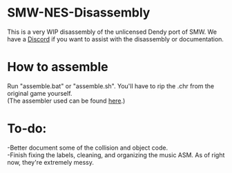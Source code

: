 # SMW-NES-Disassembly
This is a very WIP disassembly of the unlicensed Dendy port of SMW. We have a [Discord](https://discord.gg/3rJSuzqzmE) if you want to assist with the disassembly or documentation.

# How to assemble
Run "assemble.bat" or "assemble.sh". You'll have to rip the .chr from the original game yourself.\
(The assembler used can be found [here](https://github.com/morskoyzmey/asm6).)

# To-do:
-Better document some of the collision and object code.\
-Finish fixing the labels, cleaning, and organizing the music ASM. As of right now, they're extremely messy.
